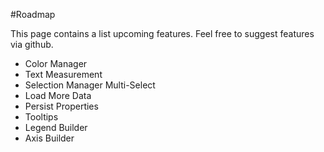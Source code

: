 #Roadmap

This page contains a list upcoming features. Feel free to suggest features via github.

* Color Manager
* Text Measurement
* Selection Manager Multi-Select 
* Load More Data
* Persist Properties
* Tooltips
* Legend Builder
* Axis Builder

